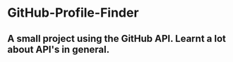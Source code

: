 # GitHub-Profile-Finder
## A small project using the GitHub API. Learnt a lot about API's in general.

